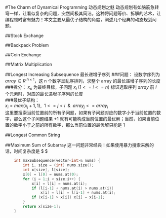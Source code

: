 #The Charm of Dynamical Programming 动态规划之魅
动态规划有如脑筋急转弯一样，让看似复杂的问题，突然间极其简洁。这种将问题等价、拆解的艺术，让编程顿时富有魅力！本文主要从最优子结构的角度，阐述几个经典的动态规划问题。

##Stock Exchange

##Backpack Problem

##Coin Exchange

##Matrix Multiplication

##Longest Increasing Subsequence 最长递增子序列
###问题：
设数字序列为 $array \in R^{\ n\times 1}$，这 n 个数字呈乱序排列，求整个 array 的最长递增子序列的长度   
###拆分：
$x_n$ 为最终目标，子问题 $x_i\ (1<=i<=n)$ 标识选取序列 $array$ 前 $i$ 个元素时，对应的最长递增子序列的长度  
###最优子结构：  
$x_i = max\{x_{j}+1, 1\},\ \  1 <= j < i\ \ \&\ \ array_j <= array_i$  
这里要搜索当前位置前的所有子问题，如果有子问题对应的数字小于当前位置的数字，那么这个子问题结果 +1 就有可能构成当前位置的最优解；当然，如果当前位置的数字小于之前的所有数字，那么当前位置的最优解只能是 1

##Longest Common String
  
##Maximum Sum of Subarray
这一问题非常经典！如果使用暴力搜索来解的话，时间复杂度是 $ $

``` C++
    int maxSubsequence(vector<int>& nums) {
        int i, size = (int) nums.size();
        int x[size], l[size];
        x[0] = l[0] = nums.at(0);
        for (i = 1;i < size;i++) {
            x[i] = l[i] = nums.at(i);
            if (l[i-1] + nums.at(i) > nums.at(i))
                x[i] = l[i] = l[i-1] + nums.at(i);
            if (x[i-1] > x[i]) x[i] = x[i-1];
        }
        return x[size-1];
    }
```

